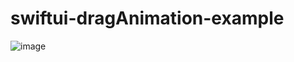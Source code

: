 # swiftui-dragAnimation-example

![image](https://user-images.githubusercontent.com/3452573/106492632-268b7100-6486-11eb-8ae4-4e6c4515e953.png)
